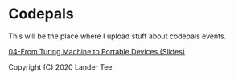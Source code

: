 # Codepals
This will be the place where I upload stuff about codepals events.

[04-From Turing Machine to Portable Devices (Slides)](https://landertee.github.io/Codepals/Turing)

Copyright (C) 2020 Lander Tee.
